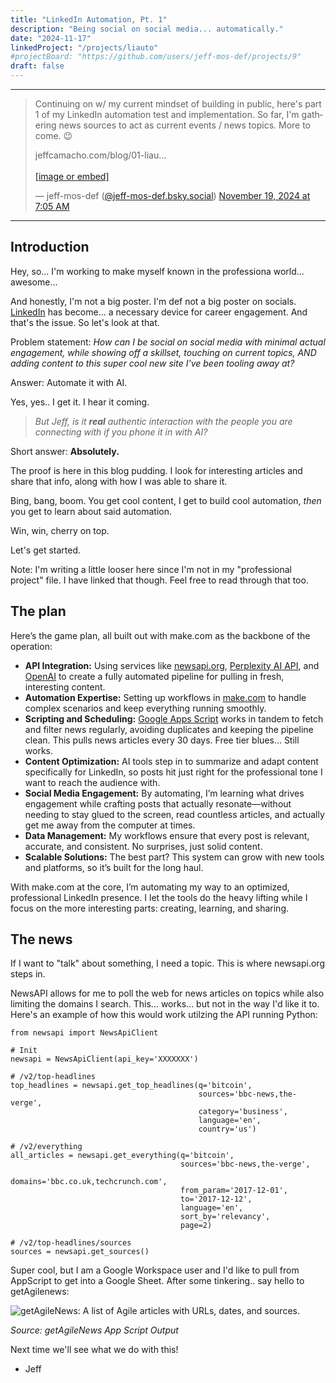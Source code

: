 ```yaml
---
title: "LinkedIn Automation, Pt. 1"
description: "Being social on social media... automatically."
date: "2024-11-17"
linkedProject: "/projects/liauto"
#projectBoard: "https://github.com/users/jeff-mos-def/projects/9"
draft: false
---
```


---

<blockquote class="bluesky-embed" data-bluesky-uri="at://did:plc:p7ufep6w7td4b3gg7eijyhmm/app.bsky.feed.post/3lbciscqj4s2t" data-bluesky-cid="bafyreidrwxojflvj2skwdtrq4qf72dzbawf2dkm7uamqwogrqnxuicbnr4"><p lang="en">Continuing on w/ my current mindset of building in public, here&#x27;s part 1 of my LinkedIn automation test and implementation. So far, I&#x27;m gathering news sources to act as current events / news topics. More to come. 😉

jeffcamacho.com/blog/01-liau...<br><br><a href="https://bsky.app/profile/did:plc:p7ufep6w7td4b3gg7eijyhmm/post/3lbciscqj4s2t?ref_src=embed">[image or embed]</a></p>&mdash; jeff-mos-def (<a href="https://bsky.app/profile/did:plc:p7ufep6w7td4b3gg7eijyhmm?ref_src=embed">@jeff-mos-def.bsky.social</a>) <a href="https://bsky.app/profile/did:plc:p7ufep6w7td4b3gg7eijyhmm/post/3lbciscqj4s2t?ref_src=embed">November 19, 2024 at 7:05 AM</a></blockquote><script async src="https://embed.bsky.app/static/embed.js" charset="utf-8"></script>

---


## Introduction

Hey, so... I'm working to make myself known in the professiona world... awesome...

And honestly, I'm not a big poster. I'm def not a big poster on socials. [LinkedIn](https://www.linkedin.com/) has become... a necessary device for career engagement. And that's the issue. So let's look at that.

Problem statement: *How can I be social on social media with minimal actual engagement, while showing off a skillset, touching on current topics, AND adding content to this super cool new site I've been tooling away at?*

Answer: Automate it with AI.

Yes, yes.. I get it. I hear it coming.

> *But Jeff, is it **real** authentic interaction with the people you are connecting with if you phone it in with AI?*

Short answer: **Absolutely.**

The proof is here in this blog pudding. I look for interesting articles and share that info, along with how I was able to share it.

Bing, bang, boom. You get cool content, I get to build cool automation, *then* you get to learn about said automation.

Win, win, cherry on top.

Let's get started.

Note: I'm writing a little looser here since I'm not in my "professional project" file. I have linked that though. Feel free to read through that too.

## The plan

Here’s the game plan, all built out with make.com as the backbone of the operation:

- **API Integration:** Using services like [newsapi.org](https://newsapi.org/), [Perplexity AI API](https://docs.perplexity.ai/home), and [OpenAI](https://platform.openai.com/docs/overview) to create a fully automated pipeline for pulling in fresh, interesting content.
- **Automation Expertise:** Setting up workflows in [make.com](https://www.make.com/en) to handle complex scenarios and keep everything running smoothly.
- **Scripting and Scheduling:** [Google Apps Script](https://developers.google.com/apps-script) works in tandem to fetch and filter news regularly, avoiding duplicates and keeping the pipeline clean. This pulls news articles every 30 days. Free tier blues... Still works.
- **Content Optimization:** AI tools step in to summarize and adapt content specifically for LinkedIn, so posts hit just right for the professional tone I want to reach the audience with.
- **Social Media Engagement:** By automating, I’m learning what drives engagement while crafting posts that actually resonate—without needing to stay glued to the screen, read countless articles, and actually get me away from the computer at times.
- **Data Management:** My workflows ensure that every post is relevant, accurate, and consistent. No surprises, just solid content.
- **Scalable Solutions:** The best part? This system can grow with new tools and platforms, so it’s built for the long haul.

With make.com at the core, I’m automating my way to an optimized, professional LinkedIn presence. I let the tools do the heavy lifting while I focus on the more interesting parts: creating, learning, and sharing.

## The news

If I want to "talk" about something, I need a topic. This is where newsapi.org steps in.

NewsAPI allows for me to poll the web for news articles on topics while also limiting the domains I search. This... works... but not in the way I'd like it to. Here's an example of how this would work utilzing the API running Python:


```
from newsapi import NewsApiClient

# Init
newsapi = NewsApiClient(api_key='XXXXXXX')

# /v2/top-headlines
top_headlines = newsapi.get_top_headlines(q='bitcoin',
                                          sources='bbc-news,the-verge',
                                          category='business',
                                          language='en',
                                          country='us')

# /v2/everything
all_articles = newsapi.get_everything(q='bitcoin',
                                      sources='bbc-news,the-verge',
                                      domains='bbc.co.uk,techcrunch.com',
                                      from_param='2017-12-01',
                                      to='2017-12-12',
                                      language='en',
                                      sort_by='relevancy',
                                      page=2)

# /v2/top-headlines/sources
sources = newsapi.get_sources()
```

Super cool, but I am a Google Workspace user and I'd like to pull from AppScript to get into a Google Sheet. After some tinkering.. say hello to getAgilenews:

![getAgileNews: A list of Agile articles with URLs, dates, and sources.](/img/getagilenews.jpg)

*Source: getAgileNews App Script Output*

Next time we'll see what we do with this!

- Jeff